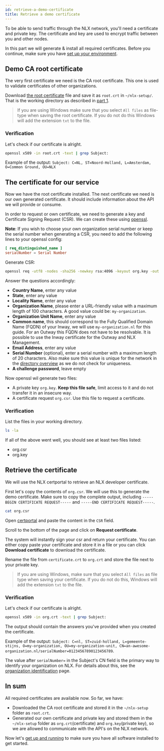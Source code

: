 ```yaml
---
id: retrieve-a-demo-certificate
title: Retrieve a demo certificate
---
```


To be able to send traffic through the NLX network, you'll need a certificate and private key.
The certificate and key are used to encrypt traffic between you and other nodes.

In this part we will generate & install all required certificates.
Before you continue, make sure you have [set up your environment](./setup-your-environment).

## Demo CA root certificate

The very first certificate we need is the CA root certificate.
This one is used to validate certificates of other organizations.

Download [the root certificate](https://certportal.demo.nlx.io/root.crt) file and save it as `root.crt` in `~/nlx-setup/`.
That is the working directory as described in [part 1](./setup-your-environment).

>  If you are using Windows make sure that you select `All files` as file-type when saving the root certificate. If you do not do this Windows will add the extension `txt` to the file.

### Verification

Let's check if our certificate is alright.

```bash
openssl x509 -in root.crt -text | grep Subject:
```

Example of the output: `Subject: C=NL, ST=Noord-Holland, L=Amsterdam, O=Common Ground, OU=NLX`

## The certificate for our service

Now we have the root certificate installed. The next certificate we need is our own generated certificate.
It should include information about the API we will provide or consume.

In order to request or own certificate, we need to generate a key and Certificate Signing Request (CSR).
We can create these using [openssl](https://www.openssl.org/).

**Note**: If you wish to choose your own organization serial number or keep the serial number when generating a CSR, you need to add the following lines to your openssl config:

```toml
[ req_distinguished_name ]
serialNumber = Serial Number
```

Generate CSR:

```bash
openssl req -utf8 -nodes -sha256 -newkey rsa:4096 -keyout org.key -out org.csr
```

Answer the questions accordingly:

- **Country Name**, enter any value
- **State**, enter any value
- **Locality Name**, enter any value
- **Organization Name**, please enter a URL-friendly value with a maximum length of 100 characters.
  A good value could be: `my-organization`.
- **Organization Unit Name**, enter any value
- **Common name**, this should correspond to the Fully Qualified Domain Name (FQDN) of your Inway,
  we will use `my-organization.nl` for this guide. For an Outway this FQDN does not have to be resolvable. It is possible to use the Inway certificate for the Outway and NLX Management.
- **Email Address**, enter any value
- **Serial Number** (optional), enter a serial number with a maximum length of 20 characters. Also make sure this value is unique for the network in the [directory overview](https://directory.demo.nlx.io) as we do not check for uniqueness. 
- **A challenge password**, leave empty

Now openssl wil generate two files:

- A private key `org.key`.  **Keep this file safe**, limit access to it and do not transfer it in an insecure way.
- A certificate request `org.csr`. Use this file to request a certificate.

### Verification

List the files in your working directory.

```bash
ls -la
```

If all of the above went well, you should see at least two files listed:

* org.csr
* org.key

## Retrieve the certificate

We will use the NLX certportal to retrieve an NLX developer certificate.

First let's copy the contents of `org.csr`. We will use this to generate the demo certificate.
Make sure to copy the complete output, including `-----BEGIN CERTIFICATE REQUEST-----` and `-----END CERTIFICATE REQUEST-----`.

```bash
cat org.csr
```

Open [certportal](https://certportal.demo.nlx.io) and paste the content in the `CSR` field.

Scroll to the bottom of the page and click on **Request certificate**.

The system will instantly sign your csr and return your certificate.
You can either copy paste your certificate and store it in a file or you can click **Download certificate** to download the certificate.

Rename the file from `certificate.crt` to `org.crt` and store the file next to your private key.

>  If you are using Windows, make sure that you select `All files` as file type when saving your certificate. If you do not do this, Windows will add the extension `txt` to the file.

### Verification

Let's check if our certificate is alright.

```bash
openssl x509 -in org.crt -text | grep Subject:
```

The output should contain the answers you've provided when you created the certificate.

Example of the output: `Subject: C=nl, ST=zuid-holland, L=gemeente-stijns, O=my-organization, OU=my-organization-unit, CN=an-awesome-organization.nl/serialNumber=01234567890123456789`.

The value after `serialNumber=` in the Subject's CN field is the primary way to identify your organization on NLX. For details about this, see the [organization identification](/reference-information/organization-identification) page.

## In sum

All required certificates are available now. So far, we have:

- Downloaded the CA root certificate and stored it in the `~/nlx-setup` folder as `root.crt`.
- Generated our own certificate and private key and stored them in the `~/nlx-setup` folder as `org.crt`(certificate) and `org.key`(private key), so we are allowed to communicate with the API's on the NLX network.

Now let's [get up and running](./getting-up-and-running) to make sure you have all software installed to get started.
